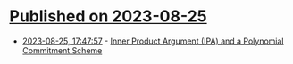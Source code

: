 # [Published on 2023-08-25](index.md)

* [2023-08-25, 17:47:57](https://lobste.rs/s/kxqjr2/inner_product_argument_ipa_polynomial) - [Inner Product Argument (IPA) and a Polynomial Commitment Scheme](https://blog.lambdaclass.com/ipa-and-a-polynomial-commitment-scheme/)
